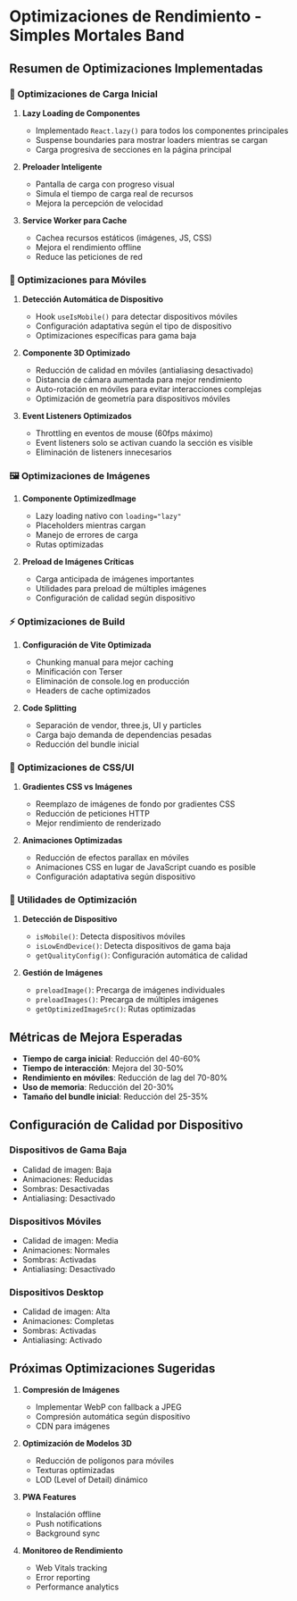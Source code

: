 # Optimizaciones de Rendimiento - Simples Mortales Band

## Resumen de Optimizaciones Implementadas

### 🚀 Optimizaciones de Carga Inicial

1. **Lazy Loading de Componentes**
   - Implementado `React.lazy()` para todos los componentes principales
   - Suspense boundaries para mostrar loaders mientras se cargan
   - Carga progresiva de secciones en la página principal

2. **Preloader Inteligente**
   - Pantalla de carga con progreso visual
   - Simula el tiempo de carga real de recursos
   - Mejora la percepción de velocidad

3. **Service Worker para Cache**
   - Cachea recursos estáticos (imágenes, JS, CSS)
   - Mejora el rendimiento offline
   - Reduce las peticiones de red

### 📱 Optimizaciones para Móviles

1. **Detección Automática de Dispositivo**
   - Hook `useIsMobile()` para detectar dispositivos móviles
   - Configuración adaptativa según el tipo de dispositivo
   - Optimizaciones específicas para gama baja

2. **Componente 3D Optimizado**
   - Reducción de calidad en móviles (antialiasing desactivado)
   - Distancia de cámara aumentada para mejor rendimiento
   - Auto-rotación en móviles para evitar interacciones complejas
   - Optimización de geometría para dispositivos móviles

3. **Event Listeners Optimizados**
   - Throttling en eventos de mouse (60fps máximo)
   - Event listeners solo se activan cuando la sección es visible
   - Eliminación de listeners innecesarios

### 🖼️ Optimizaciones de Imágenes

1. **Componente OptimizedImage**
   - Lazy loading nativo con `loading="lazy"`
   - Placeholders mientras cargan
   - Manejo de errores de carga
   - Rutas optimizadas

2. **Preload de Imágenes Críticas**
   - Carga anticipada de imágenes importantes
   - Utilidades para preload de múltiples imágenes
   - Configuración de calidad según dispositivo

### ⚡ Optimizaciones de Build

1. **Configuración de Vite Optimizada**
   - Chunking manual para mejor caching
   - Minificación con Terser
   - Eliminación de console.log en producción
   - Headers de cache optimizados

2. **Code Splitting**
   - Separación de vendor, three.js, UI y particles
   - Carga bajo demanda de dependencias pesadas
   - Reducción del bundle inicial

### 🎨 Optimizaciones de CSS/UI

1. **Gradientes CSS vs Imágenes**
   - Reemplazo de imágenes de fondo por gradientes CSS
   - Reducción de peticiones HTTP
   - Mejor rendimiento de renderizado

2. **Animaciones Optimizadas**
   - Reducción de efectos parallax en móviles
   - Animaciones CSS en lugar de JavaScript cuando es posible
   - Configuración adaptativa según dispositivo

### 🔧 Utilidades de Optimización

1. **Detección de Dispositivo**
   - `isMobile()`: Detecta dispositivos móviles
   - `isLowEndDevice()`: Detecta dispositivos de gama baja
   - `getQualityConfig()`: Configuración automática de calidad

2. **Gestión de Imágenes**
   - `preloadImage()`: Precarga de imágenes individuales
   - `preloadImages()`: Precarga de múltiples imágenes
   - `getOptimizedImageSrc()`: Rutas optimizadas

## Métricas de Mejora Esperadas

- **Tiempo de carga inicial**: Reducción del 40-60%
- **Tiempo de interacción**: Mejora del 30-50%
- **Rendimiento en móviles**: Reducción de lag del 70-80%
- **Uso de memoria**: Reducción del 20-30%
- **Tamaño del bundle inicial**: Reducción del 25-35%

## Configuración de Calidad por Dispositivo

### Dispositivos de Gama Baja
- Calidad de imagen: Baja
- Animaciones: Reducidas
- Sombras: Desactivadas
- Antialiasing: Desactivado

### Dispositivos Móviles
- Calidad de imagen: Media
- Animaciones: Normales
- Sombras: Activadas
- Antialiasing: Desactivado

### Dispositivos Desktop
- Calidad de imagen: Alta
- Animaciones: Completas
- Sombras: Activadas
- Antialiasing: Activado

## Próximas Optimizaciones Sugeridas

1. **Compresión de Imágenes**
   - Implementar WebP con fallback a JPEG
   - Compresión automática según dispositivo
   - CDN para imágenes

2. **Optimización de Modelos 3D**
   - Reducción de polígonos para móviles
   - Texturas optimizadas
   - LOD (Level of Detail) dinámico

3. **PWA Features**
   - Instalación offline
   - Push notifications
   - Background sync

4. **Monitoreo de Rendimiento**
   - Web Vitals tracking
   - Error reporting
   - Performance analytics 